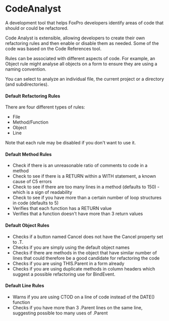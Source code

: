 # CodeAnalyst
A development tool that helps FoxPro developers identify areas of code that should or could be refactored.

Code Analyst is extensible, allowing developers to create their own refactoring rules and then enable or disable them as needed. Some of the code was based on the Code References tool.

Rules can be associated with different aspects of code. For example, an Object rule might analyse all objects on a form to ensure they are using a naming convention.

You can select to analyze an individual file, the current project or a directory (and subdirectories).

#### Default Refactoring Rules

There are four different types of rules:
* File
* Method/Function
* Object
* Line

Note that each rule may be disabled if you don't want to use it.

#### Default Method Rules

* Check if there is an unreasonable ratio of comments to code in a method
* Check to see if there is a RETURN within a WITH statement, a known cause of C5 errors
* Check to see if there are too many lines in a method (defaults to 150) - which is a sign of readability
* Check to see if you have more than a certain number of loop structures in code (defaults to 5)
* Verifies that each function has a RETURN value
* Verifies that a function doesn't have more than 3 return values

#### Default Object Rules

* Checks if a button named Cancel does not have the Cancel property set to .T.
* Checks if you are simply using the default object names
* Checks if there are methods in the object that have similar number of lines that could therefore be a good candidate for refactoring the code
* Checks if you are using THIS.Parent in a form already
* Checks if you are using duplicate methods in column headers which suggest a possible refactoring use for BindEvent.

#### Default Line Rules

* Warns if you are using CTOD on a line of code instead of the DATE() function
* Checks if you have more than 3 .Parent lines on the same line, suggesting possible too many uses of .Parent
